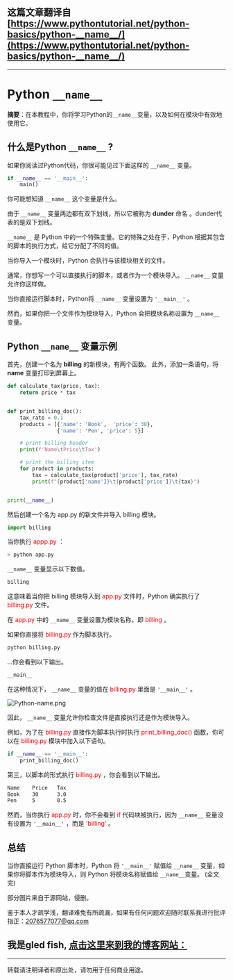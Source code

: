 **这篇文章翻译自**[https://www.pythontutorial.net/python-basics/python-__name__/](https://www.pythontutorial.net/python-basics/python-__name__/)
---
---
# Python ```__name__```

**摘要**：在本教程中，你将学习Python的```__name__```变量，以及如何在模块中有效地使用它。

## 什么是Python ```__name__``` ?

如果你阅读过Python代码，你很可能见过下面这样的 ```__name__``` 变量。

```python
if __name__ == '__main__':
    main()
```

你可能想知道 ```__name__``` 这个变量是什么。
 
由于 ```__name__``` 变量两边都有双下划线，所以它被称为 **dunder** 命名 。dunder代表的是双下划线。

```__name__``` 是 Python 中的一个特殊变量。它的特殊之处在于，Python 根据其包含的脚本的执行方式，给它分配了不同的值。

当你导入一个模块时，Python 会执行与该模块相关的文件。

通常，你想写一个可以直接执行的脚本，或者作为一个模块导入。 ```__name__``` 变量允许你这样做。

当你直接运行脚本时，Python将 `__name__` 变量设置为 `'__main__'` 。

然而，如果你把一个文件作为模块导入，Python 会把模块名称设置为 `__name__` 变量。

## Python `__name__` 变量示例

首先，创建一个名为 **billing** 的新模块，有两个函数。 此外，添加一条语句，将 __name__ 变量打印到屏幕上。

```python
def calculate_tax(price, tax):
    return price * tax


def print_billing_doc():
    tax_rate = 0.1
    products = [{'name': 'Book',  'price': 30},
                {'name': 'Pen', 'price': 5}]

    # print billing header
    print(f'Name\tPrice\tTax')

    # print the billing item
    for product in products:
        tax = calculate_tax(product['price'], tax_rate)
        print(f"{product['name']}\t{product['price']}\t{tax}")


print(__name__)
```

然后创建一个名为 app.py 的新文件并导入 billing 模块。
```python
import billing
```

当你执行<font color=red> appp.py </font>：
```bash
> python app.py
```

`__name__` 变量显示以下数值。
```bash 
billing
```
这意味着当你把 billing 模块导入到 <font color=red> app.py </font> 文件时，Python 确实执行了 <font color=red> billing.py </font>文件。

在 <font color=red> app.py </font> 中的 `__name__` 变量设置为模块名称，即<font color=red> billing </font>。

如果你直接将<font color=red> billing.py </font>作为脚本执行。
```bash
python billing.py
```

...你会看到以下输出。
```bash
__main__
```

在这种情况下， `__name__` 变量的值在<font color=red> billing.py </font>里面是 `'__main__'` 。

![Python-__name__.png](https://s2.loli.net/2023/03/20/F7DZV3dW6awcpN5.png)

因此， `__name__` 变量允许你检查文件是直接执行还是作为模块导入。

例如，为了在<font color=red> billing.py </font>直接作为脚本执行时执行<font color=red> print_billing_doc() </font>函数，你可以在<font color=red> billing.py </font>模块中加入以下语句。
```python
if __name__ == '__main__':
    print_billing_doc()
```

第三，以脚本的形式执行 <font color=red> billing.py </font> ，你会看到以下输出。
```bash
Name    Price   Tax
Book    30      3.0
Pen     5       0.5
```

然而，当你执行<font color=red> app.py </font>时，你不会看到<font color=red> if </font>代码块被执行，因为 `__name__` 变量没有设置为 `'__main__'` ，而是<font color=red> 'billing' </font> 。

## 总结

当你直接运行 Python 脚本时，Python 将 `'__main__'` 赋值给 `__name__` 变量，如果你将脚本作为模块导入，则 Python 将模块名称赋值给 `__name__`变量。
(全文完)

部分图片来自于源网站，侵删。

鉴于本人才疏学浅，翻译难免有所疏漏，如果有任何问题欢迎随时联系我进行批评指正：2076577077@qq.com  


我是gled fish, [点击这里来到我的博客网站：](https://gledfish.netlify.app/)
---
---
转载请注明译者和原出处，请勿用于任何商业用途。
